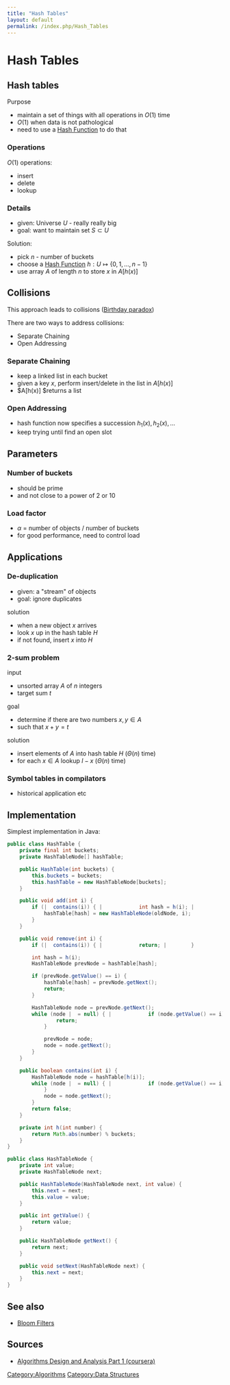 ```yaml
---
title: "Hash Tables"
layout: default
permalink: /index.php/Hash_Tables
---
```


# Hash Tables

## Hash tables
Purpose
- maintain a set of things with all operations in $O(1)$ time 
- $O(1)$ when data is not pathological
- need to use a [Hash Function](Hash_Function) to do that


### Operations
$O(1)$ operations:
- insert
- delete
- lookup


### Details
- given: Universe $U$ - really really big
- goal: want to maintain set $S \subset U$

Solution:
- pick $n$ - number of buckets
- choose a [Hash Function](Hash_Function) $h: U \mapsto \{0, 1, ..., n-1\}$
- use array $A$ of length $n$ to store $x$ in $A[h(x)]$


## Collisions
This approach leads to collisions ([Birthday paradox](Birthday_paradox))

There are two ways to address collisions:
- Separate Chaining 
- Open Addressing


### Separate Chaining
- keep a linked list in each bucket
- given a key $x$, perform insert/delete in the list in $A[h(x)]$
- $A[h(x)] $returns a list


### Open Addressing
- hash function now specifies a succession $h_1(x), h_2(x), ...$
- keep trying until find an open slot


## Parameters
### Number of buckets
- should be prime
- and not close to a power of 2 or 10

### Load factor
- $\alpha$ = number of objects / number of buckets
- for good performance, need to control load


## Applications
### De-duplication
- given: a "stream" of objects
- goal: ignore duplicates 

solution
- when a new object $x$ arrives
- look $x$ up in the hash table $H$
- if not found, insert $x$ into $H$


### 2-sum problem
input
- unsorted array $A$ of $n$ integers
- target sum $t$

goal
- determine if there are two numbers $x, y \in A$
- such that $x + y = t$

solution
- insert elements of $A$ into hash table $H$ ($\Theta(n)$ time)
- for each $x \in A$ lookup $l - x$ ($\Theta(n)$ time)
 

### Symbol tables in compilators
- historical application 
etc 



## Implementation
Simplest implementation in Java:

```java
public class HashTable {
    private final int buckets;
    private HashTableNode[] hashTable;

    public HashTable(int buckets) {
        this.buckets = buckets;
        this.hashTable = new HashTableNode[buckets];
    }

    public void add(int i) {
        if (|  contains(i)) { |            int hash = h(i); |            HashTableNode oldNode = hashTable[hash];
            hashTable[hash] = new HashTableNode(oldNode, i);
        }
    }

    public void remove(int i) {
        if (|  contains(i)) { |            return; |        }

        int hash = h(i);
        HashTableNode prevNode = hashTable[hash];

        if (prevNode.getValue() == i) {
            hashTable[hash] = prevNode.getNext();
            return;
        }

        HashTableNode node = prevNode.getNext();
        while (node |  = null) { |            if (node.getValue() == i) { |                prevNode.setNext(node.getNext());
                return;
            }

            prevNode = node;
            node = node.getNext();
        }
    }

    public boolean contains(int i) {
        HashTableNode node = hashTable[h(i)];
        while (node |  = null) { |            if (node.getValue() == i) { |                return true;
            }
            node = node.getNext();
        }
        return false;
    }

    private int h(int number) {
        return Math.abs(number) % buckets;
    }
}

public class HashTableNode {
    private int value;
    private HashTableNode next;

    public HashTableNode(HashTableNode next, int value) {
        this.next = next;
        this.value = value;
    }

    public int getValue() {
        return value;
    }

    public HashTableNode getNext() {
        return next;
    }

    public void setNext(HashTableNode next) {
        this.next = next;
    }
}
```


## See also
- [Bloom Filters](Bloom_Filters)

## Sources
- [Algorithms Design and Analysis Part 1 (coursera)](Algorithms_Design_and_Analysis_Part_1_(coursera))


[Category:Algorithms](Category_Algorithms)
[Category:Data Structures](Category_Data_Structures)